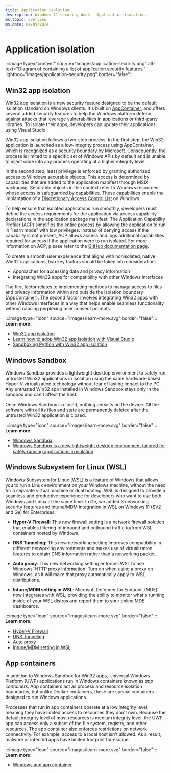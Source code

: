 ```yaml
---
title: Application isolation
description: Windows 11 security book - Application isolation.
ms.topic: overview
ms.date: 04/09/2024
---
```


# Application isolation

:::image type="content" source="images/application-security.png" alt-text="Diagram of containing a list of application security features." lightbox="images/application-security.png" border="false":::

## Win32 app isolation

Win32 app isolation is a new security feature designed to be the default isolation standard on Windows clients. It's built on [AppContainer](/windows/win32/secauthz/implementing-an-appcontainer), and offers several added security features to help the Windows platform defend against attacks that leverage vulnerabilities in applications or third-party libraries. To isolate their apps, developers can update their applications using Visual Studio.

Win32 app isolation follows a two-step process. In the first step, the Win32 application is launched as a low-integrity process using AppContainer, which is recognized as a security boundary by Microsoft. Consequently, the process is limited to a specific set of Windows APIs by default and is unable to inject code into any process operating at a higher integrity level.

In the second step, least privilege is enforced by granting authorized access to Windows securable objects. This access is determined by capabilities that are added to the application manifest through MSIX packaging. Securable objects in this context refer to Windows resources whose access is safeguarded by capabilities. These capabilities enable the implantation of a [Discretionary Access Control List](/windows/win32/secauthz/access-control-lists) on Windows.

To help ensure that isolated applications run smoothly, developers must define the access requirements for the application via access capability declarations in the application package manifest. The Application Capability Profiler (ACP) simplifies the entire process by allowing the application to run in "learn mode" with low privileges. Instead of denying access if the capability is not present, ACP allows access and logs additional capabilities required for access if the application were to run isolated. For more information on ACP, please refer to the [GitHub documentation page](https://github.com/microsoft/win32-app-isolation/blob/main/docs/profiler/application-capability-profiler.md#stack-tracing---acp-stacktracewpaprofile).

To create a smooth user experience that aligns with nonisolated, native Win32 applications, two key factors should be taken into consideration:

- Approaches for accessing data and privacy information
- Integrating Win32 apps for compatibility with other Windows interfaces

The first factor relates to implementing methods to manage access to files and privacy information within and outside the isolation boundary ([AppContainer](/windows/win32/secauthz/implementing-an-appcontainer)). The second factor involves integrating Win32 apps with other Windows interfaces in a way that helps enable seamless functionality without causing perplexing user consent prompts.

:::image type="icon" source="images/learn-more.svg" border="false"::: **Learn more:**

- [Win32 app isolation](https://github.com/microsoft/win32-app-isolation)
- [Learn how to adop Win32 app isolation with Visual Studio](https://github.com/microsoft/win32-app-isolation/blob/main/docs/packaging/packaging-with-visual-studio.md)
- [Sandboxing Python with Win32 app isolation](https://blogs.windows.com/windowsdeveloper/2024/03/06/sandboxing-python-with-win32-app-isolation/)

## Windows Sandbox

Windows Sandbox provides a lightweight desktop environment to safely run untrusted Win32 applications in isolation using the same hardware-based Hyper-V virtualization technology without fear of lasting impact to the PC. Any untrusted Win32 app installed in Windows Sandbox stays only in the sandbox and can't affect the host.

Once Windows Sandbox is closed, nothing persists on the device. All the software with all its files and state are permanently deleted after the untrusted Win32 application is closed.

:::image type="icon" source="images/learn-more.svg" border="false"::: **Learn more:**

- [Windows Sandbox](/windows/security/threat-protection/windows-sandbox/windows-sandbox-overview)
- [Windows Sandbox is a new lightweight desktop environment tailored for safely
running applications in isolation](https://techcommunity.microsoft.com/t5/windows-os-platform-blog/windows-sandbox/ba-p/301849)

## Windows Subsystem for Linux (WSL)
Windows Subsystem for Linux (WSL) is a feature of Windows that allows you to run a Linux environment on your Windows machine, without the need for a separate virtual machine or dual booting. WSL is designed to provide a seamless and productive experience for developers who want to use both Windows and Linux at the same time. In Ge, we added 3 networking security features and Intune/MDM integration in WSL on Windows 11 (SV2 and Ge) for Enterprises:
- **Hyper-V Firewall**: This new firewall setting is a network firewall solution that enables filtering of inbound and outbound traffic to/from WSL containers hosted by Windows.

- **DNS Tunneling**: This new networking setting improves compatibility in different networking environments and makes use of virtualization features to obtain DNS information rather than a networking packet.

- **Auto proxy**: This new networking setting enforces WSL to use Windows' HTTP proxy information. Turn on when using a proxy on Windows, as it will make that proxy automatically apply to WSL distributions.

- **Intune/MDM setting in WSL**: Microsoft Defender for Endpoint (MDE) now integrates with WSL, providing the ability to monitor what's running inside of your WSL distros and report them to your online MDE dashboards.

:::image type="icon" source="images/learn-more.svg" border="false"::: **Learn more:**
- [Hyper-V Firewall](/windows/security/operating-system-security/network-security/windows-firewall/hyper-v-firewall)
- [DNS Tunneling](/windows/wsl/networking#dns-tunneling)
- [Auto proxy](/windows/wsl/networking#auto-proxy)
- [Intune/MDM setting in WSL](/windows/wsl/intune)


## App containers

In addition to Windows Sandbox for Win32 apps, Universal Windows Platform (UWP) applications run in Windows containers known as *app containers*. App containers act as process and resource isolation boundaries, but unlike Docker containers, these are special containers designed to run Windows applications.

Processes that run in app containers operate at a low integrity level, meaning they have limited access to resources they don't own. Because the default integrity level of most resources is medium integrity level, the UWP app can access only a subset of the file system, registry, and other resources. The app container also enforces restrictions on network connectivity. For example, access to a local host isn't allowed. As a result, malware or infected apps have limited footprint for escape.

:::image type="icon" source="images/learn-more.svg" border="false"::: **Learn more:**

- [Windows and app container](/windows/apps/windows-app-sdk/migrate-to-windows-app-sdk/feature-mapping-table?source=recommendations)

